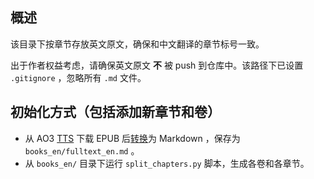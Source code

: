 ## 概述

该目录下按章节存放英文原文，确保和中文翻译的章节标号一致。

出于作者权益考虑，请确保英文原文 **不** 被 push 到仓库中。该路径下已设置 `.gitignore` ，忽略所有 `.md` 文件。

## 初始化方式（包括添加新章节和卷）

- 从 AO3 [TTS](https://archiveofourown.org/works/777002?view_full_work=true) 下载 EPUB 后[转换](https://www.vertopal.com/en/convert/epub-to-md)为 Markdown ，保存为 `books_en/fulltext_en.md` 。
- 从 `books_en/` 目录下运行 `split_chapters.py` 脚本，生成各卷和各章节。